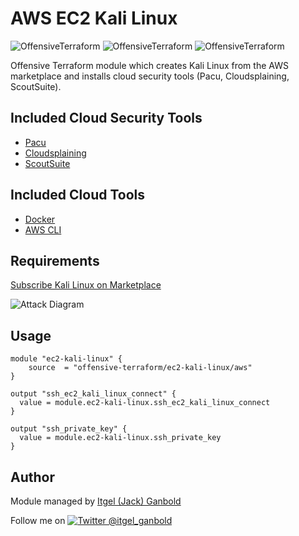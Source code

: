 # AWS EC2 Kali Linux

![OffensiveTerraform](https://img.shields.io/badge/hack-success)
![OffensiveTerraform](https://img.shields.io/badge/offensive-terraform-blueviolet)
![OffensiveTerraform](https://img.shields.io/badge/aws-important)

Offensive Terraform module which creates Kali Linux from the AWS marketplace and installs cloud security tools (Pacu, Cloudsplaining, ScoutSuite).

## Included Cloud Security Tools
- [Pacu](https://github.com/RhinoSecurityLabs/pacu)
- [Cloudsplaining](https://github.com/salesforce/cloudsplaining)
- [ScoutSuite](https://github.com/nccgroup/ScoutSuite)

## Included Cloud Tools
- [Docker](https://www.docker.com)
- [AWS CLI](https://docs.aws.amazon.com/cli/latest/reference)

## Requirements
[Subscribe Kali Linux on Marketplace](https://aws.amazon.com/marketplace/server/procurement?productId=8b7fdfe3-8cd5-43cc-8e5e-4e0e7f4139d5)

![Attack Diagram](https://raw.githubusercontent.com/offensive-terraform/terraform-aws-ec2-kali-linux/master/diagram.jpg)

## Usage
```
module "ec2-kali-linux" {
    source  = "offensive-terraform/ec2-kali-linux/aws"
}

output "ssh_ec2_kali_linux_connect" {
  value = module.ec2-kali-linux.ssh_ec2_kali_linux_connect
}

output "ssh_private_key" {
  value = module.ec2-kali-linux.ssh_private_key
}
```

## Author
Module managed by [Itgel (Jack) Ganbold](https://github.com/iganbold)

[1.1]: http://i.imgur.com/tXSoThF.png (twitter icon with padding)
[1]: http://www.twitter.com/itgel_ganbold
Follow me on [![Twitter @itgel_ganbold][1.1]][1]